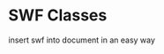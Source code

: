 SWF Classes
================================================

insert swf into document in an easy way